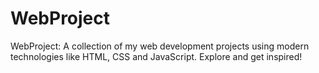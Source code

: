 # WebProject
WebProject: A collection of my web development projects using modern technologies like HTML, CSS and JavaScript. Explore and get inspired!
